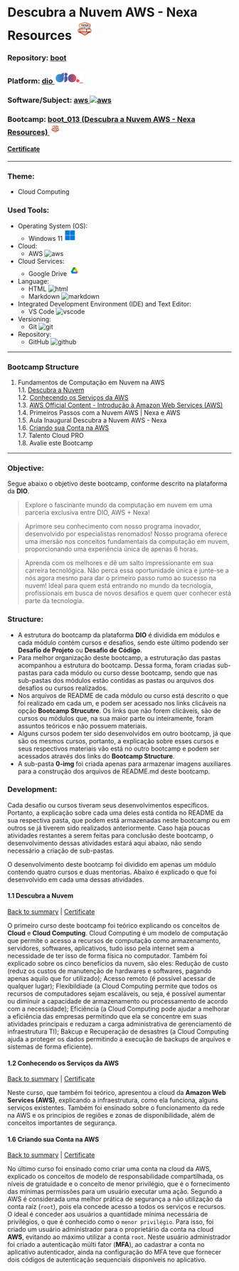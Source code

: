 # Descubra a Nuvem AWS - Nexa Resources   <img src="./0-aux/logo_boot.png" alt="boot_013" width="auto" height="45">

### Repository: [boot](../../../)   
### Platform: <a href="../../">dio   <img src="https://github.com/PedroHeeger/main/blob/main/0-aux/logos/plataforma/dio.jpeg" alt="dio" width="auto" height="25"></a>   
### Software/Subject: <a href="../">aws    <img src="https://cdn.jsdelivr.net/gh/devicons/devicon@latest/icons/amazonwebservices/amazonwebservices-original-wordmark.svg" alt="aws" width="auto" height="25"></a>
### Bootcamp: <a href="./">boot_013 (Descubra a Nuvem AWS - Nexa Resources)   <img src="./0-aux/logo_boot.png" alt="boot_013" width="auto" height="25"></a>

#### <a href="https://github.com/PedroHeeger/main/blob/main/cert_ti/03-conclu/cloud/aws/(23-09-14)_Cert_Descubra...Nuvem_AWS-Nexa_Resources_PH_DIO.pdf">Certificate</a>

---

### Theme:
- Cloud Computing

### Used Tools:
- Operating System (OS): 
  - Windows 11 <img src="https://github.com/PedroHeeger/main/blob/main/0-aux/logos/software/windows11.png" alt="windows11" width="auto" height="25">
- Cloud:
  - AWS <img src="https://cdn.jsdelivr.net/gh/devicons/devicon@latest/icons/amazonwebservices/amazonwebservices-original-wordmark.svg" alt="aws" width="auto" height="25">
- Cloud Services:
  - Google Drive <img src="https://github.com/PedroHeeger/main/blob/main/0-aux/logos/software/google_drive.png" alt="google_drive" width="auto" height="25">
- Language:
  - HTML   <img src="https://cdn.jsdelivr.net/gh/devicons/devicon/icons/html5/html5-original.svg" alt="html" width="auto" height="25">
  - Markdown   <img src="https://cdn.jsdelivr.net/gh/devicons/devicon/icons/markdown/markdown-original.svg" alt="markdown" width="auto" height="25">
- Integrated Development Environment (IDE) and Text Editor:
  - VS Code   <img src="https://cdn.jsdelivr.net/gh/devicons/devicon/icons/vscode/vscode-original.svg" alt="vscode" width="auto" height="25">
- Versioning: 
  - Git   <img src="https://cdn.jsdelivr.net/gh/devicons/devicon/icons/git/git-original.svg" alt="git" width="auto" height="25">
- Repository:
  - GitHub   <img src="https://cdn.jsdelivr.net/gh/devicons/devicon/icons/github/github-original.svg" alt="github" width="auto" height="25">

---

### Bootcamp Structure
1. <a name="item1">Fundamentos de Computação em Nuvem na AWS</a>   
  1.1. <a href="#item1.1">Descubra a Nuvem</a>   
  1.2. <a href="#item1.2">Conhecendo os Serviços da AWS</a>   
  1.3. [AWS Official Content - Introdução à Amazon Web Services (AWS)](https://github.com/PedroHeeger/boot/tree/main/dio/aws/boot_011/03-aws_foundation#item3.2)   
  1.4. Primeiros Passos com a Nuvem AWS | Nexa e AWS   
  1.5. Aula Inaugural Descubra a Nuvem AWS - Nexa   
  1.6. <a href="#item1.6">Criando sua Conta na AWS</a>   
  1.7. Talento Cloud PRO   
  1.8. Avalie este Bootcamp   

---

### Objective:
Segue abaixo o objetivo deste bootcamp, conforme descrito na plataforma da **DIO**.
  
>Explore o fascinante mundo da computação em nuvem em uma parceria exclusiva entre DIO, AWS + Nexa!

>Aprimore seu conhecimento com nosso programa inovador, desenvolvido por especialistas renomados! Nosso programa oferece uma imersão nos conceitos fundamentais da computação em nuvem, proporcionando uma experiência única de apenas 6 horas.

>Aprenda com os melhores e dê um salto impressionante em sua carreira tecnológica. Não perca essa oportunidade única e junte-se a nós agora mesmo para dar o primeiro passo rumo ao sucesso na nuvem! Ideal para quem está entrando no mundo da tecnologia, profissionais em busca de novos desafios e quem quer conhecer está parte da tecnologia.

### Structure:
- A estrutura do bootcamp da plataforma **DIO** é dividida em módulos e cada módulo contém cursos e desafios, sendo este último podendo ser **Desafio de Projeto** ou **Desafio de Código**. 
- Para melhor organização deste bootcamp, a estruturação das pastas acompanhou a estrutura do bootcamp. Dessa forma, foram criadas sub-pastas para cada módulo ou curso desse bootcamp, sendo que nas sub-pastas dos módulos estão contidas as pastas ou arquivos dos desafios ou cursos realizados.
- Nos arquivos de README de cada módulo ou curso está descrito o que foi realizado em cada um, e podem ser acessado nos links clicáveis na opção **Bootcamp Strucutre**. Os links que não forem clicáveis, são de cursos ou módulos que, na sua maior parte ou inteiramente, foram assuntos teóricos e não possuem materiais.
- Alguns cursos podem ter sido desenvolvidos em outro bootcamp, já que são os mesmos cursos, portanto, a explicação sobre esses cursos e seus respectivos materiais vão está no outro bootcamp e podem ser acessados através dos links do **Bootcamp Structure**.
- A sub-pasta **0-img** foi criada apenas para armazenar imagens auxiliares para a construção dos arquivos de README.md deste bootcamp.

### Development:
Cada desafio ou cursos tiveram seus desenvolvimentos específicos. Portanto, a explicação sobre cada uma deles está contida no README da sua respectiva pasta, que podem está armazenadas neste bootcamp ou em outros se já tiverem sido realizados anteriormente. Caso haja poucas atividades restantes a serem feitas para conclusão deste bootcamp, o desenvolvimento dessas atividades estará aqui abaixo, não sendo necessário a criação de sub-pastas.

O desenvolvimento deste bootcamp foi dividido em apenas um módulo contendo quatro cursos e duas mentorias. Abaixo é explicado o que foi desenvolvido em cada uma dessas atividades.

<a name="item1.1"><h4>1.1 Descubra a Nuvem</h4></a>[Back to summary](#item1) | <a href="https://github.com/PedroHeeger/main/blob/main/cert_ti/04-curso/cloud/aws/(23-09-14)_Descubra...Nuvem_PH_DIO.pdf">Certificate</a>

O primeiro curso deste bootcamp foi teórico explicando os conceitos de **Cloud** e **Cloud Computing**. Cloud Computing é um modelo de computação que permite o acesso a recursos de computação como armazenamento, servidores, softwares, aplicativos, tudo isso pela internet sem a necessidade de ter isso de forma física no computador. Também foi explicado sobre os cinco benefícios da nuvem, são eles: Redução de custo (reduz os custos de manutenção de hardwares e softwares, pagando apenas aquilo que for utilizado); Acesso remoto (é possível acessar de qualquer lugar); Flexibildiade (a Cloud Computing permite que todos os recursos de computadores sejam escaláveis, ou seja, é possível aumentar ou diminuir a capacidade de armazenamento ou processamento de acordo com a necessidade); Eficiência (a Cloud Computing pode ajudar a melhorar a eficiência das empresas permitindo que ela se concentre em suas atividades principais e reduzam a carga administrativa de gerenciamento de infraestrutura TI); Bakcup e Recuperação de desastres (a Cloud Computing ajuda a proteger os dados permitindo a execução de backups de arquivos e sistemas de forma eficiente).

<a name="item1.2"><h4>1.2 Conhecendo os Serviços da AWS</h4></a>[Back to summary](#item1) | <a href="https://github.com/PedroHeeger/main/blob/main/cert_ti/04-curso/cloud/aws/(23-09-14)_Conhecendo...Servicos...AWS_PH_DIO.pdf">Certificate</a>

Neste curso, que também foi teórico, apresentou a cloud da **Amazon Web Services (AWS)**, explicando a infraestrutura, como ela funciona, alguns serviços existentes. Também foi ensinado sobre o funcionamento da rede na AWS e os princípios de regiões e zonas de disponibilidade, além de conceitos importantes de segurança.

<a name="item1.6"><h4>1.6 Criando sua Conta na AWS</h4></a>[Back to summary](#item1) | <a href="https://github.com/PedroHeeger/main/blob/main/cert_ti/04-curso/cloud/aws/(23-09-14)_Criando...Conta...AWS_PH_DIO.pdf">Certificate</a>

No último curso foi ensinado como criar uma conta na cloud da AWS, explicado os conceitos de modelo de responsabilidade compartilhada, os níveis de gratuidade e o conceito de menor privilégio, que é o fornecimento das mínimas permissões para um usuário executar uma ação. Segundo a AWS é considerada uma melhor prática de segurança a não utilização da conta raíz (`root`), pois ela concede acesso a todos os serviços e recursos. O ideal é conceder aos usuários a quantidade mínima necessária de privilégios, o que é conhecido como o `menor privilégio`. Para isso, foi criado um usuário administrador para o proprietário da conta na cloud **AWS**, evitando ao máximo utilizar a conta `root`. Neste usuário administrador foi criado a autenticação múlti fator (**MFA**), ao cadastrar a conta no aplicativo autenticador, ainda na configuração do MFA teve que fornecer dois códigos de autenticação sequenciais disponíveis no aplicativo.